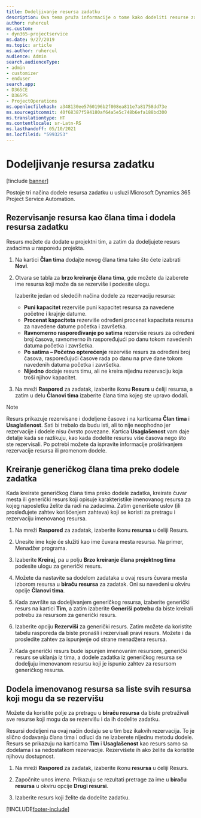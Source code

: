 ```yaml
---
title: Dodeljivanje resursa zadatku
description: Ova tema pruža informacije o tome kako dodeliti resurse zadacima.
author: ruhercul
ms.custom:
- dyn365-projectservice
ms.date: 9/27/2019
ms.topic: article
ms.author: ruhercul
audience: Admin
search.audienceType:
- admin
- customizer
- enduser
search.app:
- D365CE
- D365PS
- ProjectOperations
ms.openlocfilehash: a348130ee5760196b2f008ea811e7a81758dd73e
ms.sourcegitcommit: 40f68387f594180af64a5e5c748b6efa188bd300
ms.translationtype: HT
ms.contentlocale: sr-Latn-RS
ms.lasthandoff: 05/10/2021
ms.locfileid: "5993253"
---
```

# <a name="assign-a-resource-to-a-task"></a>Dodeljivanje resursa zadatku

[!include [banner](../includes/psa-now-project-operations.md)]

Postoje tri načina dodele resursa zadatku u usluzi Microsoft Dynamics 365 Project Service Automation.

## <a name="book-a-resource-as-a-team-member-and-then-assign-the-resource-to-a-task"></a>Rezervisanje resursa kao člana tima i dodela resursa zadatku

Resurs možete da dodate u projektni tim, a zatim da dodeljujete resurs zadacima u rasporedu projekta.

1. Na kartici **Član tima** dodajte novog člana tima tako što ćete izabrati **Novi**. 

2. Otvara se tabla za **brzo kreiranje člana tima**, gde možete da izaberete ime resursa koji može da se rezerviše i podesite ulogu. 

    Izaberite jedan od sledećih načina dodele za rezervaciju resursa:

    - **Puni kapacitet** rezerviše puni kapacitet resursa za navedene početne i krajnje datume.
    - **Procenat kapaciteta** rezerviše određeni procenat kapaciteta resursa za navedene datume početka i završetka.
    - **Ravnomerno raspoređivanje po satima** rezerviše resurs za određeni broj časova, ravnomerno ih raspoređujući po danu tokom navedenih datuma početka i završetka.
    - **Po satima – Početno opterećenje** rezerviše resurs za određeni broj časova, raspoređujući časove rada po danu na prve dane tokom navedenih datuma početka i završetka.
    - **Nijedno** dodaje resurs timu, ali ne kreira nijednu rezervaciju koja troši njihov kapacitet.

3. Na mreži **Raspored** za zadatak, izaberite ikonu **Resurs** u ćeliji resursa, a zatim u delu **Članovi tima** izaberite člana tima kojeg ste upravo dodali. 

> [!NOTE]
> Resurs prikazuje rezervisane i dodeljene časove i na karticama **Član tima** i **Usaglašenost**. Sati bi trebalo da budu isti, ali to nije neophodno jer rezervacije i dodele nisu čvrsto povezane. Kartica **Usaglašenost** vam daje detalje kada se razlikuju, kao kada dodelite resursu više časova nego što ste rezervisali. Po potrebi možete da ispravite informacije proširivanjem rezervacije resursa ili promenom dodele.

## <a name="create-a-generic-team-member-through-task-assignment"></a>Kreiranje generičkog člana tima preko dodele zadatka

Kada kreirate generičkog člana tima preko dodele zadatka, kreirate čuvar mesta ili generički resurs koji opisuje karakteristike imenovanog resursa za kojeg naposletku želite da radi na zadacima. Zatim generišete uslov (ili prosleđujete zahtev korišćenjem zahteva) koji se koristi za pretragu i rezervaciju imenovanog resursa.

1. Na mreži **Raspored** za zadatak, izaberite ikonu **resursa** u ćeliji Resurs.

2. Unesite ime koje će služiti kao ime čuvara mesta resursa. Na primer, Menadžer programa.

3. Izaberite **Kreiraj**, pa u polju **Brzo kreiranje člana projektnog tima** podesite ulogu za generički resurs.

4. Možete da nastavite sa dodelom zadataka u ovaj resurs čuvara mesta izborom resursa u **biraču resursa** za zadatak. Oni su navedeni u okviru opcije **Članovi tima**.

5. Kada završite sa dodeljivanjem generičkog resursa, izaberite generički resurs na kartici **Tim**, a zatim izaberite **Generiši potrebu** da biste kreirali potrebu za resursom za generički resurs.

6. Izaberite opciju **Rezerviši** za generički resurs. Zatim možete da koristite tabelu rasporeda da biste pronašli i rezervisali pravi resurs. Možete i da prosledite zahtev za ispunjenje od strane menadžera resursa.

7. Kada generički resurs bude ispunjen imenovanim resursom, generički resurs se uklanja iz tima, a dodele zadatka iz generičkog resursa se dodeljuju imenovanom resursu koji je ispunio zahtev za resursom generičkog resursa.

## <a name="assign-a-named-resource-from-the-list-of-all-bookable-resources"></a>Dodela imenovanog resursa sa liste svih resursa koji mogu da se rezervišu

Možete da koristite polje za pretragu u **biraču resursa** da biste pretraživali sve resurse koji mogu da se rezervišu i da ih dodelite zadatku.

Resursi dodeljeni na ovaj način dodaju se u tim bez ikakvih rezervacija. To je slično dodavanju člana tima i odluci da ne izaberete nijednu metodu dodele. Resurs se prikazuju na karticama **Tim** i **Usaglašenost** kao resurs samo sa dodelama i sa nedostatkom rezervacije. Rezervišete ih ako želite da koristite njihovu dostupnost.

1. Na mreži **Raspored** za zadatak, izaberite ikonu **resursa** u ćeliji Resurs.

2. Započnite unos imena. Prikazuju se rezultati pretrage za ime u **biraču resursa** u okviru opcije **Drugi resursi**.

3. Izaberite resurs koji želite da dodelite zadatku.



[!INCLUDE[footer-include](../includes/footer-banner.md)]